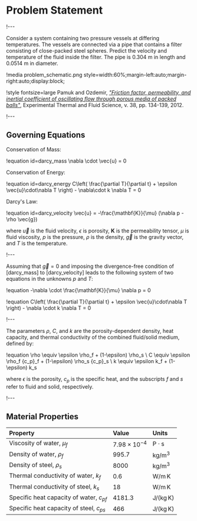 # Problem Statement

!---

Consider a system containing two pressure vessels at differing temperatures. The vessels are
connected via a pipe that contains a filter consisting of close-packed steel spheres. Predict the
velocity and temperature of the fluid inside the filter. The pipe is 0.304 m in length and 0.0514 m
in diameter.

!media problem_schematic.png style=width:60%;margin-left:auto;margin-right:auto;display:block;

!style fontsize=large
Pamuk and Ozdemir, [*"Friction factor, permeability, and inertial coefficient of oscillating flow through porous media of packed balls"*](https://www.sciencedirect.com/science/article/pii/S0894177711002640), Experimental Thermal and Fluid Science, v. 38, pp. 134-139, 2012.

!---

## Governing Equations

Conservation of Mass:

!equation id=darcy_mass
\nabla \cdot \vec{u} = 0

Conservation of Energy:

!equation id=darcy_energy
C\left( \frac{\partial T}{\partial t} + \epsilon \vec{u}\cdot\nabla T \right) - \nabla\cdot k \nabla T = 0

Darcy's Law:

!equation id=darcy_velocity
\vec{u} = -\frac{\mathbf{K}}{\mu} (\nabla p - \rho \vec{g})

where $\vec{u}$ is the fluid velocity, $\epsilon$ is porosity, $\mathbf{K}$ is the permeability
tensor, $\mu$ is fluid viscosity, $p$ is the pressure, $\rho$ is the density, $\vec{g}$ is the
gravity vector, and $T$ is the temperature.

!---

Assuming that $\vec{g}=0$ and imposing the divergence-free condition of [darcy_mass]
to [darcy_velocity] leads to the following system of two equations in the unknowns
$p$ and $T$:

!equation
-\nabla \cdot \frac{\mathbf{K}}{\mu} \nabla p  = 0

!equation
C\left( \frac{\partial T}{\partial t} + \epsilon \vec{u}\cdot\nabla T \right) - \nabla \cdot k \nabla T = 0

!---

The parameters $\rho$, $C$, and $k$ are the porosity-dependent density, heat capacity, and thermal
conductivity of the combined fluid/solid medium, defined by:

!equation
\rho \equiv \epsilon \rho_f + (1-\epsilon) \rho_s
\\
C \equiv \epsilon \rho_f {c_p}_f + (1-\epsilon) \rho_s {c_p}_s
\\
k \equiv \epsilon k_f + (1-\epsilon) k_s

 where $\epsilon$ is the porosity, $c_p$ is the specific heat, and the subscripts $f$ and $s$ refer
 to fluid and solid, respectively.

!---

## Material Properties

| Property | Value | Units |
| :- | :- | :- |
| Viscosity of water, $\mu_f$ | $7.98\times10^{-4}$ |  $\textrm{P}\cdot\textrm{s}$ |
| Density of water, $\rho_f$ | 995.7 | $\textrm{kg}/\textrm{m}^3$ |
| Density of steel, $\rho_s$ | 8000 | $\textrm{kg}/\textrm{m}^3$ |
| Thermal conductivity of water, $k_f$ | 0.6 | $\textrm{W}/\textrm{m}\,\textrm{K}$ |
| Thermal conductivity of steel, $k_s$ | 18 | $\textrm{W}/\textrm{m}\,\textrm{K}$ |
| Specific heat capacity of water, $c_p{_f}$ | 4181.3 | $\textrm{J}/(\textrm{kg}\,\textrm{K})$ |
| Specific heat capacity of steel, $c_p{_s}$ | 466 | $\textrm{J}/(\textrm{kg}\,\textrm{K})$ |
